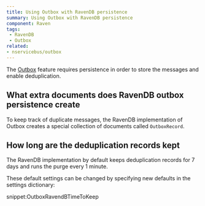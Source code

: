```yaml
---
title: Using Outbox with RavenDB persistence
summary: Using Outbox with RavenDB persistence
component: Raven
tags:
 - RavenDB
 - Outbox
related:
- nservicebus/outbox
---
```


The [Outbox](/nservicebus/outbox) feature requires persistence in order to store the messages and enable deduplication.


## What extra documents does RavenDB outbox persistence create

To keep track of duplicate messages, the RavenDB implementation of Outbox creates a special collection of documents called `OutboxRecord`.


## How long are the deduplication records kept

The RavenDB implementation by default keeps deduplication records for 7 days and runs the purge every 1 minute.

These default settings can be changed by specifying new defaults in the settings dictionary:

snippet:OutboxRavendBTimeToKeep
